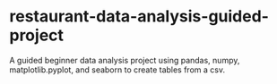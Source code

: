 # restaurant-data-analysis-guided-project
A guided beginner data analysis project using pandas, numpy, matplotlib.pyplot, and seaborn to create tables from a csv. 
